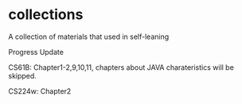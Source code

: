 # collections
A collection of materials that used in self-leaning

Progress Update

CS61B: Chapter1-2,9,10,11,
chapters about JAVA charateristics will be skipped.

CS224w: Chapter2
